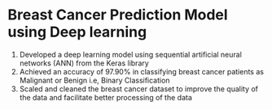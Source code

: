 # Breast Cancer Prediction Model using Deep learning
1) Developed a deep learning model using sequential artificial neural networks (ANN) from the Keras library
2) Achieved an accuracy of 97.90% in classifying breast cancer patients as Malignant or Benign i.e, Binary Classification
2) Scaled and cleaned the breast cancer dataset to improve the quality of the data and facilitate better processing of the data



